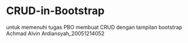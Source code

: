 # CRUD-in-Bootstrap
untuk memenuhi tugas PBO membuat CRUD dengan tampilan bootstrap
Achmad Alvin Ardiansyah_20051214052
